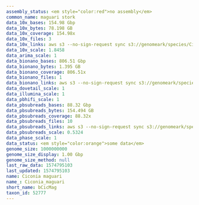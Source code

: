 ```yaml
---
assembly_status: <em style="color:red">no assembly</em>
common_name: maguari stork
data_10x_bases: 154.98 Gbp
data_10x_bytes: 78.198 GB
data_10x_coverage: 154.98x
data_10x_files: 3
data_10x_links: aws s3 --no-sign-request sync s3://genomeark/species/Ciconia_maguari/bCicMag1/genomic_data/10x/ .<br>
data_10x_scale: 1.8458
data_arima_scale: 1
data_bionano_bases: 806.51 Gbp
data_bionano_bytes: 1.395 GB
data_bionano_coverage: 806.51x
data_bionano_files: 1
data_bionano_links: aws s3 --no-sign-request sync s3://genomeark/species/Ciconia_maguari/bCicMag1/genomic_data/bionano/ .<br>
data_dovetail_scale: 1
data_illumina_scale: 1
data_pbhifi_scale: 1
data_pbsubreads_bases: 88.32 Gbp
data_pbsubreads_bytes: 154.494 GB
data_pbsubreads_coverage: 88.32x
data_pbsubreads_files: 10
data_pbsubreads_links: aws s3 --no-sign-request sync s3://genomeark/species/Ciconia_maguari/bCicMag1/genomic_data/pacbio/ . --exclude "*ccs.bam*"<br>
data_pbsubreads_scale: 0.5324
data_phase_scale: 1
data_status: <em style="color:orange">some data</em>
genome_size: 1000000000
genome_size_display: 1.00 Gbp
genome_size_method: null
last_raw_data: 1574795103
last_updated: 1574795103
name: Ciconia maguari
name_: Ciconia_maguari
short_name: bCicMag
taxon_id: 52777
---
```

